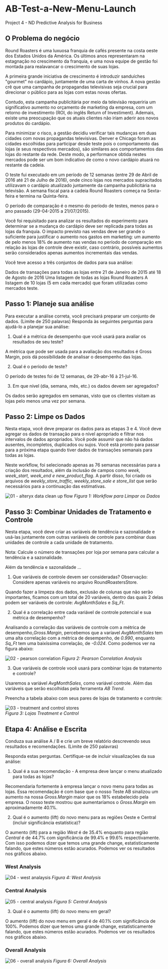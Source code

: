 # AB-Test-a-New-Menu-Launch
Project 4 - ND Predictive Analysis for Business


## O Problema do negócio
Round Roasters é uma luxuosa franquia de cafés presente na costa oeste dos Estados Unidos da América. Os últimos anos representaram na estagnação no crescimento da franquia, e uma nova equipe de gestão foi montada para realavancar o crescimento de suas lojas.

A primeira grande iniciativa de crescimento é introduzir sanduíches "gourmet" no cardápio, juntamente de uma carta de vinhos. A nova gestão crê que uma campanha de propagandas televisivas seja crucial para direcionar o público para as lojas com estas novas ofertas.

Contudo, esta campanha publicitária por meio da televisão requeriria um significativo aumento no orçamento de marketing da empresa, com um retorno de investimento (ROI, do inglês Return of Investiment). Ademais, existe uma preocupação que os atuais clientes não iriam aderir aos novos produtos do cardápio.

Para minimizar o risco, a gestão decidiu verificar tais mudanças em duas cidades com novas propagandas televisivas. Denver e Chicago foram as cidades escolhidas para participar desde teste pois o comportamento das lojas (e seus respectivos mercados), são similares aos comportamentos das lojas do restante da rede. Deste modo, a performance obtida nestes mercados pode ser um bom indicativo de como o novo cardápio atuará no restante da cadeia.

O teste fui executado em um período de 12 semanas (entre 29 de Abril de 2016 até 21 de Julho de 2016), onde cinco lojas nos mercados supracitados utilizavam o cardápio atualizado juntamente da campanha publicitária na televisão. A semana fiscal para a cadeia Round Roasters começa na Sexta-feira e termina na Quinta-feira.

O período de comparação é o mesmo do período de testes, menos para o ano passado (29-04-2015 a 21/07/2015).

Você foi requisitado para analizar os resultados do experimento para determinar se a mudança do cardápio deve ser replicada para todas as lojas da franquia. O impacto previsto nas vendas deve ser grande o suficiente para justificar o aumento nos gastos em marketing: um aumento de pelo menos 18% de aumento nas vendas no período de comparação em relação às lojas de controle deve existir, caso contrário, possíveis aumentos serão considerados apenas aumentos incrementais das vendas.

Você teve acesso a três conjuntos de dados para sua análise:

Dados de transações para todas as lojas entre 21 de Janeiro de 2015 até 18 de Agosto de 2016
Uma listagem de todas as lojas Round Roasters
A listagem de 10 lojas (5 em cada mercado) que foram utilizadas como mercados teste.

## Passo 1: Planeje sua análise
Para executar a análise correta, você precisará preparar um conjunto de dados. (Limite de 250 palavras)
Responda às seguintes perguntas para ajudá-lo a planejar sua análise:

1.	Qual é a métrica de desempenho que você usará para avaliar os resultados de seu teste?

A métrica que pode ser usada para a avaliação dos resultados é Gross Margin, pois dá possibilidade de analisar o desempenho das lojas.

2.	Qual é o período de teste?

O período de testes foi de 12 semanas, de 29-abr-16 à 21-jul-16.

3.	Em que nível (dia, semana, mês, etc.) os dados devem ser agregados?

Os dados serão agregados em semanas, visto que os clientes visitam as lojas pelo menos uma vez por semana.

## Passo 2: Limpe os Dados 
Nesta etapa, você deve preparar os dados para as etapas 3 e 4. Você deve agregar os dados de transação para o nível apropriado e filtrar nos intervalos de dados apropriados. Você pode assumir que não há dados ausentes, incompletos, duplicados ou sujos. Você está pronto para passar para a próxima etapa quando tiver dados de transações semanais para todas as lojas.

Neste workflow, foi selecionado apenas as 76 semanas necessárias para a criação dos resultados, além da inclusão de campos como *week, week_start, week_end e new_product_flag*. A partir disso, foi criado os arquivos de *weekly_store_traffic, weekly_store_sale e store_list* que serão necessários para a continuação das estimativas.

![01 - alteryx data clean up flow](https://user-images.githubusercontent.com/34245933/51574718-25d2a400-1e96-11e9-8cae-fce0fcc8d5cb.PNG)
*Figura 1: Workflow para Limpar os Dados*


## Passo 3: Combinar Unidades de Tratamento e Controle
Nesta etapa, você deve criar as variáveis de tendência e sazonalidade e usá-las juntamente com outras variáveis de controle para combinar duas unidades de controle a cada unidade de tratamento. 

Nota: Calcule o número de transações por loja por semana para calcular a tendência e a sazonalidade.

Além da tendência e sazonalidade ...

1.	Que variáveis de controle devem ser consideradas? Observação: Considere apenas variáveis no arquivo RoundRoastersStore.

Quando fazer a limpeza dos dados, exclusão de colunas que não serão importantes, ficamos com um total de 20 variáveis, dentro das quais 2 delas podem ser variáveis de controle: *AvgMonthSales* e *Sq_Ft*.

2.	Qual é a correlação entre cada variável de controle potencial e sua métrica de desempenho?

Analisando a correlação das variáveis de controle com a métrica de desempenho,*Gross.Margin*, percebemos que a varíavel *AvgMonthSales* tem uma alta correlação com a métrica de desempenho, de *0.990*, enquanto *Sq_Ft* tem uma baixíssima correlação, de *-0.024*. Como podemos ver na figura abaixo:

![02 - pearson correlation](https://user-images.githubusercontent.com/34245933/51574841-b6a97f80-1e96-11e9-8f21-b47af48bf443.PNG)
*Figura 2: Pearson Correlation Analysis*

3.	Que variáveis de controle você usará para combinar lojas de tratamento e controle?

Usaremos a variável *AvgMonthSales*, como variável controle. Além das variáveis que serão escolhidas pela ferramenta *AB Trend*.

Preencha a tabela abaixo com seus pares de lojas de tratamento e controle:

![03 - treatment and control stores](https://user-images.githubusercontent.com/34245933/51604292-7a583c80-1ef3-11e9-90b7-952401005c0e.png)  
*Figura 3: Lojas Treatment e Control*

## Etapa 4: Análise e Escrita
Conduza sua análise A / B e crie um breve relatório descrevendo seus resultados e recomendações. (Limite de 250 palavras)

Responda estas perguntas. Certifique-se de incluir visualizações da sua análise:

1.	Qual é a sua recomendação - A empresa deve lançar o menu atualizado para todas as lojas?

Recomendaria fortemente à empresa lançar o novo menu para todas as lojas. Essa recomendação é com base que o nosso Teste AB sinalizou um aumento na nossa *Gross.Margin* maior que os 18% estabelecido pela empresa. O nosso teste mostrou que aumentaríamos o *Gross.Margin* em aproximadamente 40.1%.

2.	Qual é o aumento (lift) do novo menu para as regiões Oeste e Central (incluir significância estatística)?

O aumento (lift) para a região *West* é de 35.4% enquanto para região *Central* é de 44.7% com significância de 99.4% e 99.6% respectivamente. Com isso podemos dizer que temos uma grande change, estatisticamente falando, que estes números estão acurados. Podemos ver os resultados nos gráficos abaixo.

### West Analysis
![04 - west analaysis](https://user-images.githubusercontent.com/34245933/51605951-a83f8000-1ef7-11e9-9895-8ca5f3d9b7cf.PNG)
*Figura 4: West Analysis*

### Central Analysis
![05 - central analysis](https://user-images.githubusercontent.com/34245933/51605964-aecdf780-1ef7-11e9-8257-601ccf6563b3.PNG)
*Figura 5: Central Analysis*

3.	Qual é o aumento (lift) do novo menu em geral?

O aumento (lift) do novo menu em geral é de 40.1% com significância de 100%. Podemos dizer que temos uma grande change, estatisticamente falando, que estes números estão acurados. Podemos ver os resultados nos gráficos abaixo.

### Overall Analysis
![06 - overall analysis](https://user-images.githubusercontent.com/34245933/51605729-061f9800-1ef7-11e9-981d-b61ca8fc9cf4.PNG)
*Figura 6: Overall Analysis*
